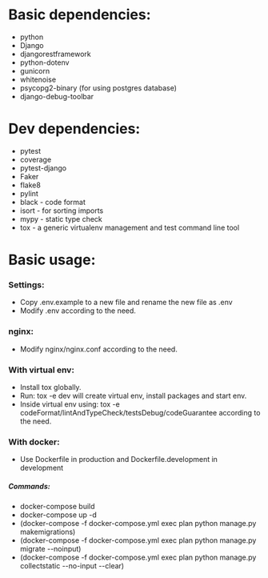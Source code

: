 # Basic dependencies:
- python
- Django
- djangorestframework
- python-dotenv
- gunicorn
- whitenoise
- psycopg2-binary (for using postgres database)
- django-debug-toolbar

# Dev dependencies:
- pytest
- coverage
- pytest-django 
- Faker
- flake8
- pylint
- black - code format
- isort - for sorting imports
- mypy - static type check
- tox - a generic virtualenv management and test command line tool

# Basic usage:
### Settings:
- Copy .env.example to a new file and rename the new file as .env
- Modify .env according to the need.

### nginx:
- Modify nginx/nginx.conf according to the need.

### With virtual env:
- Install tox globally.
- Run: tox -e dev 
  will create virtual env, install packages and start env.
- Inside virtual env using:
  tox -e codeFormat/lintAndTypeCheck/testsDebug/codeGuarantee according to the need.

### With docker:
- Use Dockerfile in production and Dockerfile.development in development
##### Commands:
- docker-compose build
- docker-compose up -d
- (docker-compose -f docker-compose.yml exec plan python manage.py makemigrations)
- (docker-compose -f docker-compose.yml exec plan python manage.py migrate --noinput)
- (docker-compose -f docker-compose.yml exec plan python manage.py collectstatic --no-input --clear)  
